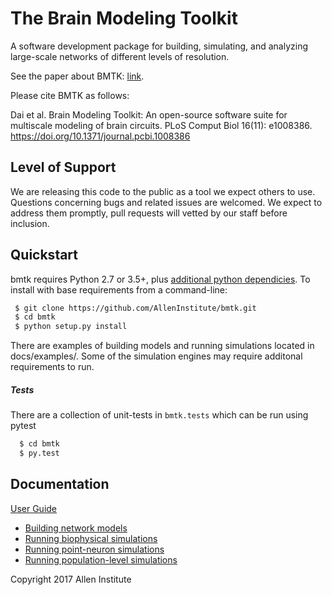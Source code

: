 # The Brain Modeling Toolkit

A software development package for building, simulating, and analyzing large-scale networks of different levels of resolution.

See the paper about BMTK: [link](https://journals.plos.org/ploscompbiol/article?id=10.1371/journal.pcbi.1008386).

Please cite BMTK as follows:

Dai et al. Brain Modeling Toolkit: An open-source software suite for multiscale modeling of brain circuits. PLoS Comput Biol 16(11): e1008386. https://doi.org/10.1371/journal.pcbi.1008386

## Level of Support

We are releasing this code to the public as a tool we expect others to use. Questions concerning bugs and related issues are welcomed. We expect to address them promptly, pull requests will vetted by our staff before inclusion.

## Quickstart

bmtk requires Python 2.7 or 3.5+, plus [additional python dependicies](https://alleninstitute.github.io/bmtk/index.html#base-installation). To install with
base requirements from a command-line:

```bash
 $ git clone https://github.com/AllenInstitute/bmtk.git
 $ cd bmtk
 $ python setup.py install
```

There are examples of building models and running simulations located in docs/examples/. Some of the simulation engines may require additonal requirements to run.

##### Tests

There are a collection of unit-tests in `bmtk.tests` which can be run using pytest

```bash
  $ cd bmtk
  $ py.test
```

## Documentation

[User Guide](https://alleninstitute.github.io/bmtk/)

- [Building network models](https://alleninstitute.github.io/bmtk/builder.html)
- [Running biophysical simulations](https://alleninstitute.github.io/bmtk/bionet.html)
- [Running point-neuron simulations](https://alleninstitute.github.io/bmtk/pointnet.html)
- [Running population-level simulations](https://alleninstitute.github.io/bmtk/popnet.html)

Copyright 2017 Allen Institute
